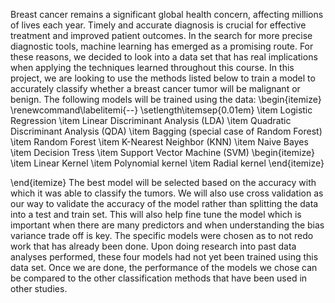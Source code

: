 Breast cancer remains a significant global health concern, affecting millions of lives each year. Timely and accurate
diagnosis is crucial for effective treatment and improved patient outcomes. In the search for more precise
diagnostic tools, machine learning has emerged as a promising route. For these reasons, we decided to look into a
data set that has real implications when applying the techniques learned throughout this course. In this project, we
are looking to use the methods listed below to train a model to accurately classify whether a breast cancer tumor
will be malignant or benign. The following models will be trained using the data:
\begin{itemize}
\renewcommand\labelitemi{--}
\setlength\itemsep{0.01em}
    \item Logistic Regression
    \item Linear Discriminant Analysis (LDA)
    \item Quadratic Discriminant Analysis (QDA)
    \item Bagging (special case of Random Forest)
    \item Random Forest
    \item K-Nearest Neighbor (KNN)
    \item Naive Bayes
    \item Decision Tress
    \item Support Vector Machine (SVM)
    \begin{itemize}
        \item Linear Kernel
        \item Polynomial kernel
        \item Radial kernel 
    \end{itemize}

\end{itemize}
The best model will be selected based on the accuracy with which it was able to classify the tumors. We will also
use cross validation as our way to validate the accuracy of the model rather than splitting the data into a test and
train set. This will also help fine tune the model which is important when there are many predictors and when
understanding the bias variance trade off is key. The specific models were chosen as to not redo work that has
already been done. Upon doing research into past data analyses performed, these four models had not yet been
trained using this data set. Once we are done, the performance of the models we chose can be compared to the
other classification methods that have been used in other studies.
